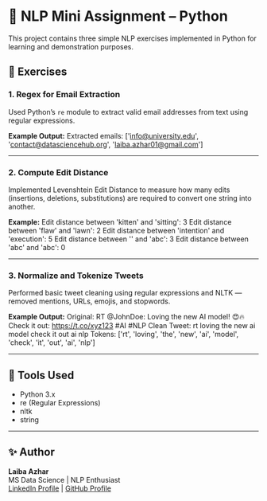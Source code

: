 # 🧠 NLP Mini Assignment – Python

This project contains three simple NLP exercises implemented in Python for learning and demonstration purposes.

## 📘 Exercises

### 1. Regex for Email Extraction
Used Python’s `re` module to extract valid email addresses from text using regular expressions.

**Example Output:**
Extracted emails: ['info@university.edu', 'contact@datasciencehub.org', 'laiba.azhar01@gmail.com']

---

### 2. Compute Edit Distance
Implemented Levenshtein Edit Distance to measure how many edits (insertions, deletions, substitutions) are required to convert one string into another.

**Example:**
Edit distance between 'kitten' and 'sitting': 3
Edit distance between 'flaw' and 'lawn': 2
Edit distance between 'intention' and 'execution': 5
Edit distance between '' and 'abc': 3
Edit distance between 'abc' and 'abc': 0

---

### 3. Normalize and Tokenize Tweets
Performed basic tweet cleaning using regular expressions and NLTK — removed mentions, URLs, emojis, and stopwords.

**Example Output:**
Original: RT @JohnDoe: Loving the new AI model! 😍🔥 Check it out: https://t.co/xyz123 #AI #NLP
Clean Tweet: rt loving the new ai model check it out ai nlp
Tokens: ['rt', 'loving', 'the', 'new', 'ai', 'model', 'check', 'it', 'out', 'ai', 'nlp']


---

## 🧰 Tools Used
- Python 3.x  
- re (Regular Expressions)  
- nltk  
- string  

---

## ✨ Author
**Laiba Azhar**  
MS Data Science | NLP Enthusiast  
[LinkedIn Profile](https://www.linkedin.com/in/laiba-azhar-b89449263/) | [GitHub Profile](https://github.com/laibatechX)
